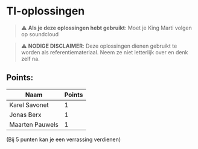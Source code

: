 # TI-oplossingen
> :warning: **Als je deze oplossingen hebt gebruikt**: Moet je King Marti volgen op soundcloud


> :warning: **NODIGE DISCLAIMER**: Deze oplossingen dienen gebruikt te worden als referentiemateriaal. Neem ze niet letterlijk over en denk zelf na. 



## Points:
| Naam          | Points        |
| ------------- | ------------- |
| Karel Savonet | 1             |
| Jonas Berx    | 1             |
| Maarten Pauwels| 1             |

(Bij 5 punten kan je een verrassing verdienen)
